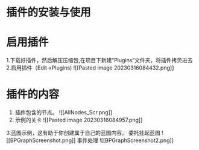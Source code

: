 # 插件的安装与使用

# 启用插件
1.下载好插件，然后解压压缩包,在项目下新建“Plugins”文件夹，将插件拷贝进去
2.启用插件（Edit->Plugins)
![[Pasted image 20230316084432.png]]

# 插件的内容
1. 插件包含的节点。
![[AllNodes_Scr.png]]
2. 示例的关卡
![[Pasted image 20230316084957.png]]

3.蓝图示例，这有助于你创建属于自己的蓝图内容。
委托挂起蓝图
![[BPGraphScreenshot.png]]
事件处理
![[BPGraphScreenshot2.png]]
